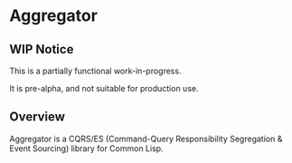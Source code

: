 # Aggregator

## WIP Notice

This is a partially functional work-in-progress.

It is pre-alpha, and not suitable for production use.

## Overview

Aggregator is a CQRS/ES (Command-Query Responsibility Segregation & Event Sourcing) library
for Common Lisp.
